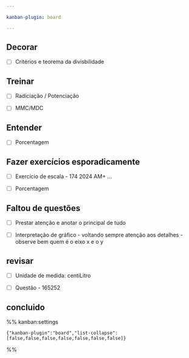 ```yaml
---

kanban-plugin: board

---
```


## Decorar

- [ ] Critérios e teorema da divisbilidade


## Treinar

- [ ] Radiciação / Potenciação
- [ ] MMC/MDC


## Entender

- [ ] Porcentagem


## Fazer exercícios esporadicamente

- [ ] Exercício de escala - 174  2024 AM+ ...
- [ ] Porcentagem


## Faltou de questões

- [ ] Prestar atenção e anotar o principal de tudo
- [ ] Interpretação de gráfico - voltando sempre atenção aos detalhes - observe bem quem é o eixo x e o y


## revisar

- [ ] Unidade de medida: centiLitro
- [ ] Questão - 165252


## concluido





%% kanban:settings
```
{"kanban-plugin":"board","list-collapse":[false,false,false,false,false,false,false]}
```
%%